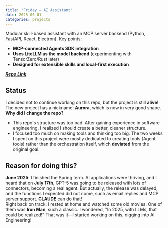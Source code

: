 ```yaml
---
title: "Friday — AI Assistant"
date: 2025-06-01
categories: projects
---
```


Modular skill-based assistant with an MCP server backend (Python, FastAPI, React, Electron). Key points:

- **MCP-connected Agents SDK integration**
- **Uses LiteLLM as the model backend** (experimenting with TensorZero/Rust later)
- **Designed for extensible skills and local-first execution**

[***Repo Link***](https://github.com/ZihaoFU245/It-s-Friday-)

## Status
I decided not to continue working on this repo, but the project is still **alive!** The new project has a nickname: **Aurora**, which is now in very good shape.  
**Why did I change the repo?**
- This repo's structure was too bad. After gaining experience in software engineering, I realized I should create a better, cleaner structure.
- I focused too much on making tools and thinking too big. The two weeks I spent on this project were mostly dedicated to creating tools (Agent tools) rather than the orchestration itself, which **deviated** from the original goal.

## Reason for doing this?

**June 2025**: I finished the Spring term. AI applications were thriving, and I heard that on **July 17th**, GPT-5 was going to be released with lots of connectors, becoming a real agent. But actually, the release was delayed, and the functions I expected did not come, such as email replies and MCP server support. **CLAUDE** can do that!  
Right back on track: I rested at home and watched some old movies. One of them was **Iron Man**, such a classic. I wondered, "In 2025, with LLMs, that could be realized!" That was it—I started working on this, digging into AI Engineering!

